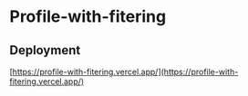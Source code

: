 # Profile-with-fitering

## Deployment

[https://profile-with-fitering.vercel.app/](https://profile-with-fitering.vercel.app/)
